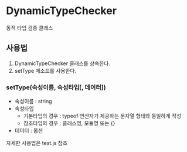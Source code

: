 # DynamicTypeChecker

동적 타입 검증 클래스

## 사용법
1. DynamicTypeChecker 클래스를 상속한다.
2. setType 메소드를 사용한다.

### setType(속성이름, 속성타입[, 데이터])
* 속성이름 : string
* 속성타입
  * 기본타입의 경우 : typeof 연산자가 제공하는 문자열 형태와 동일하게 작성
  * 참조타입의 경우 : 클래스명, 모듈명 또는 {}
* 데이터 : 옵션

자세한 사용법은 test.js 참조